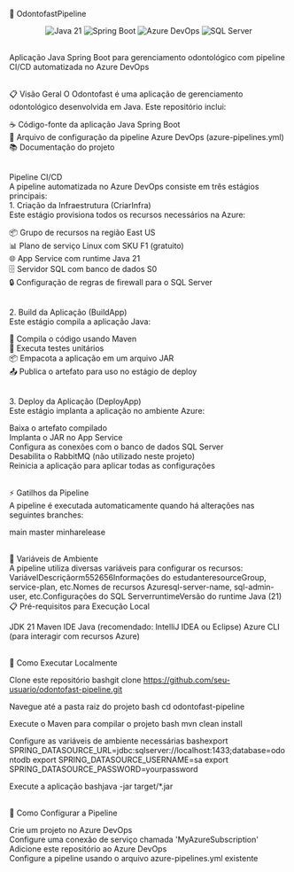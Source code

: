 🦷 OdontofastPipeline 
<div align="center">
  <img src="https://img.shields.io/badge/java-21-orange?style=for-the-badge&logo=java" alt="Java 21"/>
  <img src="https://img.shields.io/badge/Spring%20Boot-latest-green?style=for-the-badge&logo=spring-boot" alt="Spring Boot"/>
  <img src="https://img.shields.io/badge/Azure%20DevOps-pipeline-blue?style=for-the-badge&logo=azure-devops" alt="Azure DevOps"/>
  <img src="https://img.shields.io/badge/SQL%20Server-azure-blue?style=for-the-badge&logo=microsoft-sql-server" alt="SQL Server"/>
</div>
<br>

Aplicação Java Spring Boot para gerenciamento odontológico com pipeline CI/CD automatizada no Azure DevOps

<br>
📋 Visão Geral
O Odontofast é uma aplicação de gerenciamento odontológico desenvolvida em Java. Este repositório inclui:

☕ Código-fonte da aplicação Java Spring Boot<br>
🔄 Arquivo de configuração da pipeline Azure DevOps (azure-pipelines.yml)<br>
📚 Documentação do projeto<br>

<br>
Pipeline CI/CD<br>
A pipeline automatizada no Azure DevOps consiste em três estágios principais:
<br>
1. Criação da Infraestrutura (CriarInfra)<br>
Este estágio provisiona todos os recursos necessários na Azure:

📦 Grupo de recursos na região East US<br>
📊 Plano de serviço Linux com SKU F1 (gratuito)<br>
🌐 App Service com runtime Java 21<br>
🗄️ Servidor SQL com banco de dados S0<br>
🔒 Configuração de regras de firewall para o SQL Server<br>

<br>
2. Build da Aplicação (BuildApp)<br>
Este estágio compila a aplicação Java:

🔨 Compila o código usando Maven<br>
🧪 Executa testes unitários<br>
📦 Empacota a aplicação em um arquivo JAR<br>
📤 Publica o artefato para uso no estágio de deploy<br>

<br>
3. Deploy da Aplicação (DeployApp)<br>
Este estágio implanta a aplicação no ambiente Azure:

Baixa o artefato compilado<br>
Implanta o JAR no App Service<br>
Configura as conexões com o banco de dados SQL Server<br>
Desabilita o RabbitMQ (não utilizado neste projeto)<br>
Reinicia a aplicação para aplicar todas as configurações<br>

<br>
⚡ Gatilhos da Pipeline<br>
A pipeline é executada automaticamente quando há alterações nas seguintes branches:

main
master
minharelease

<br>
🔧 Variáveis de Ambiente<br>
A pipeline utiliza diversas variáveis para configurar os recursos:
VariávelDescriçãorm552656Informações do estudanteresourceGroup, service-plan, etc.Nomes de recursos Azuresql-server-name, sql-admin-user, etc.Configurações do SQL ServerruntimeVersão do runtime Java (21)
<br>
📋 Pré-requisitos para Execução Local

JDK 21
Maven
IDE Java (recomendado: IntelliJ IDEA ou Eclipse)
Azure CLI (para interagir com recursos Azure)

<br>
🚀 Como Executar Localmente

Clone este repositório
bashgit clone https://github.com/seu-usuario/odontofast-pipeline.git

Navegue até a pasta raiz do projeto
bash
cd odontofast-pipeline

Execute o Maven para compilar o projeto
bash
mvn clean install

Configure as variáveis de ambiente necessárias
bashexport SPRING_DATASOURCE_URL=jdbc:sqlserver://localhost:1433;database=odontodb
export SPRING_DATASOURCE_USERNAME=sa
export SPRING_DATASOURCE_PASSWORD=yourpassword

Execute a aplicação
bashjava -jar target/*.jar


<br>
🔄 Como Configurar a Pipeline

Crie um projeto no Azure DevOps<br>
Configure uma conexão de serviço chamada 'MyAzureSubscription'<br>
Adicione este repositório ao Azure DevOps<br>
Configure a pipeline usando o arquivo azure-pipelines.yml existente

<br>
